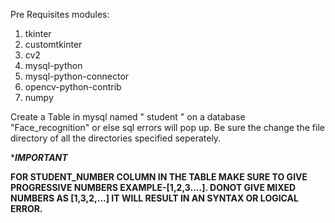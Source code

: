 Pre Requisites
modules:
1. tkinter
2. customtkinter
3. cv2
4. mysql-python
5. mysql-python-connector
6. opencv-python-contrib
7. numpy


Create a Table in mysql named " student " on a database "Face_recognition" or else sql errors will pop up.
Be sure the change the file directory of all the directories specified seperately.

******IMPORTANT*****

**FOR STUDENT_NUMBER COLUMN IN THE TABLE MAKE SURE TO GIVE PROGRESSIVE NUMBERS EXAMPLE-[1,2,3....]. DONOT GIVE MIXED NUMBERS AS [1,3,2,...] IT WILL RESULT IN AN SYNTAX OR LOGICAL ERROR.**

